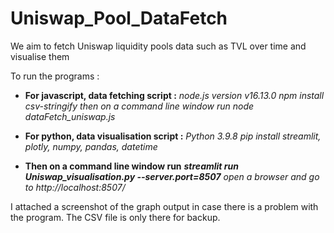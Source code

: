 # Uniswap_Pool_DataFetch
We aim to fetch Uniswap liquidity pools data such as TVL over time and visualise them


To run the programs :

- **For javascript, data fetching script :**
  _node.js version v16.13.0_
  _npm install csv-stringify_
  _then on a command line window run_
  _node dataFetch_uniswap.js_

- **For python, data visualisation script :**
  _Python 3.9.8_
  _pip install streamlit, plotly, numpy, pandas, datetime_
  
- **Then on a command line window run**
  ***streamlit run Uniswap_visualisation.py --server.port=8507***
  _open a browser and go to http://localhost:8507/_

I attached a screenshot of the graph output in case there is a problem with the program.
The CSV file is only there for backup.
